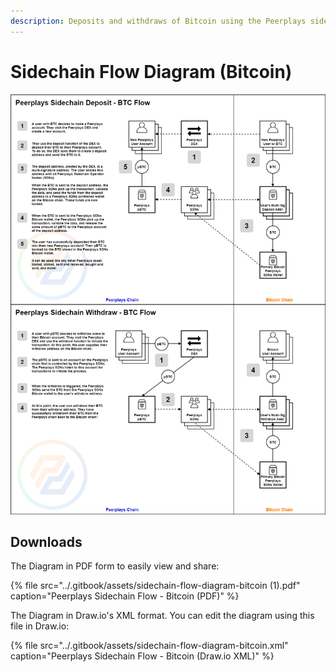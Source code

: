 ```yaml
---
description: Deposits and withdraws of Bitcoin using the Peerplays sidechain.
---
```


# Sidechain Flow Diagram \(Bitcoin\)

![](../.gitbook/assets/sidechain-flow-diagram-bitcoin%20%281%29.png)

## Downloads

The Diagram in PDF form to easily view and share:

{% file src="../.gitbook/assets/sidechain-flow-diagram-bitcoin \(1\).pdf" caption="Peerplays Sidechain Flow - Bitcoin \(PDF\)" %}

The Diagram in Draw.io's XML format. You can edit the diagram using this file in Draw.io:

{% file src="../.gitbook/assets/sidechain-flow-diagram-bitcoin.xml" caption="Peerplays Sidechain Flow - Bitcoin \(Draw.io XML\)" %}

